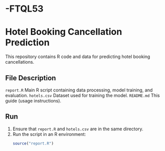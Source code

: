 # -FTQL53
# Hotel Booking Cancellation Prediction

This repository contains R code and data for predicting hotel booking cancellations.

##  File Description
 `report.R`  Main R script containing data processing, model training, and evaluation.
 `hotels.csv` Dataset used for training the model.
 `README.md`  This guide (usage instructions).

##  Run
1. Ensure that `report.R` and `hotels.csv` are in the same directory.
2. Run the script in an R environment:
   ```r
   source("report.R")
